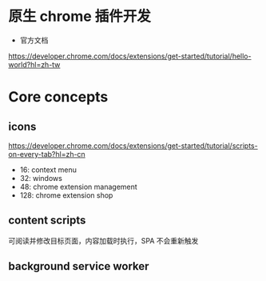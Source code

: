 # 原生 chrome 插件开发

- 官方文档

https://developer.chrome.com/docs/extensions/get-started/tutorial/hello-world?hl=zh-tw

# Core concepts

## icons

https://developer.chrome.com/docs/extensions/get-started/tutorial/scripts-on-every-tab?hl=zh-cn

- 16: context menu
- 32: windows
- 48: chrome extension management
- 128: chrome extension shop

## content scripts

可阅读并修改目标页面，内容加载时执行，SPA 不会重新触发

## background service worker


